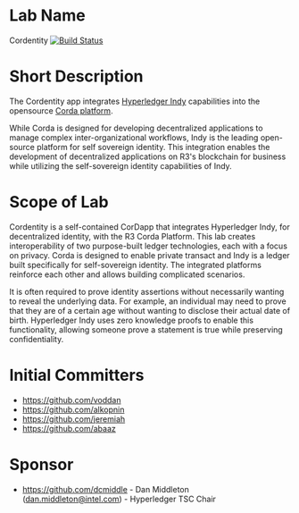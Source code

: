 # Lab Name
Cordentity [![Build Status](https://travis-ci.com/seniorjoinu/cordentity.svg?branch=agent-service-signed)](https://travis-ci.com/seniorjoinu/cordentity)

# Short Description
The Cordentity app integrates [Hyperledger Indy](https://github.com/hyperledger/indy-sdk) capabilities into the opensource [Corda platform](https://github.com/corda/corda).

While Corda is designed for developing decentralized applications to
manage complex inter-organizational workflows, Indy is the leading
open-source platform for self sovereign identity. This integration
enables the development of decentralized applications on R3's blockchain 
for business while utilizing the self-sovereign identity capabilities 
of Indy.

# Scope of Lab
Cordentity is a self-contained CorDapp that integrates Hyperledger
Indy, for decentralized identity, with the R3 Corda Platform. This
lab creates interoperability of two purpose-built ledger
technologies, each with a focus on privacy. Corda is designed to
enable private transact and Indy is a ledger built specifically for
self-sovereign identity. The integrated platforms reinforce each
other and allows building complicated scenarios.

It is often required to prove identity assertions without necessarily
wanting to reveal the underlying data. For example, an individual may 
need to prove that they are of a certain age without wanting to 
disclose their actual date of birth. Hyperledger Indy uses zero 
knowledge proofs to enable this functionality, allowing someone prove 
a statement is true while preserving confidentiality.

# Initial Committers
- https://github.com/voddan
- https://github.com/alkopnin
- https://github.com/jeremiah
- https://github.com/abaaz

# Sponsor
- https://github.com/dcmiddle - Dan Middleton (dan.middleton@intel.com) - Hyperledger TSC Chair
